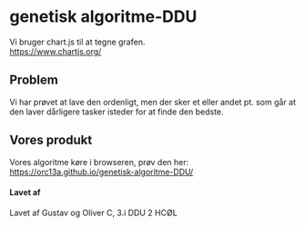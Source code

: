 # genetisk algoritme-DDU
Vi bruger chart.js til at tegne grafen.<br>
https://www.chartjs.org/

## Problem
Vi har prøvet at lave den ordenligt, men der sker et eller andet pt. som går at den laver dårligere tasker isteder for at finde den bedste.

## Vores produkt
Vores algoritme køre i browseren, prøv den her: https://orc13a.github.io/genetisk-algoritme-DDU/ 

#### Lavet af
Lavet af Gustav og Oliver C, 3.i DDU 2 HCØL